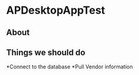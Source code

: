 # APDesktopAppTest


## About

## Things we should do
*Connect to the database
*Pull Vendor information